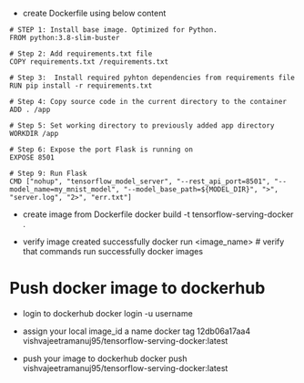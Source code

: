 - create Dockerfile using below content
```
# STEP 1: Install base image. Optimized for Python.
FROM python:3.8-slim-buster

# Step 2: Add requirements.txt file 
COPY requirements.txt /requirements.txt

# Step 3:  Install required pyhton dependencies from requirements file
RUN pip install -r requirements.txt

# Step 4: Copy source code in the current directory to the container
ADD . /app

# Step 5: Set working directory to previously added app directory
WORKDIR /app

# Step 6: Expose the port Flask is running on
EXPOSE 8501

# Step 9: Run Flask
CMD ["nohup", "tensorflow_model_server", "--rest_api_port=8501", "--model_name=my_mnist_model", "--model_base_path=${MODEL_DIR}", ">", "server.log", "2>", "err.txt"]
```

- create image from Dockerfile
docker build -t tensorflow-serving-docker .

- verify image created successfully
docker run <image_name> # verify that commands run successfully
docker images

# Push docker image to dockerhub
- login to dockerhub
docker login -u username

- assign your local image_id a name
docker tag 12db06a17aa4 vishvajeetramanuj95/tensorflow-serving-docker:latest

- push your image to dockerhub
docker push vishvajeetramanuj95/tensorflow-serving-docker:latest


